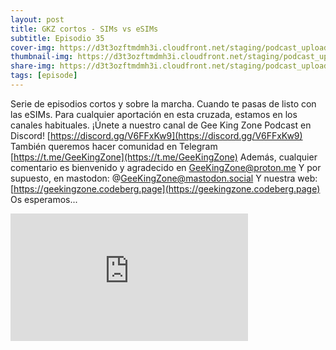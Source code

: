 ```yaml
---
layout: post
title: GKZ cortos - SIMs vs eSIMs
subtitle: Episodio 35
cover-img: https://d3t3ozftmdmh3i.cloudfront.net/staging/podcast_uploaded_episode/14743809/14743809-1691158618797-a0793c47fecdf.jpg
thumbnail-img: https://d3t3ozftmdmh3i.cloudfront.net/staging/podcast_uploaded_episode/14743809/14743809-1691158618797-a0793c47fecdf.jpg
share-img: https://d3t3ozftmdmh3i.cloudfront.net/staging/podcast_uploaded_episode/14743809/14743809-1691158618797-a0793c47fecdf.jpg
tags: [episode]
---
```


Serie de episodios cortos y sobre la marcha.
Cuando te pasas de listo con las eSIMs.
Para cualquier aportación en esta cruzada, estamos en los canales habituales.
¡Únete a nuestro canal de Gee King Zone Podcast en Discord! [https://discord.gg/V6FFxKw9](https://discord.gg/V6FFxKw9)
También queremos hacer comunidad en Telegram [https://t.me/GeeKingZone](https://t.me/GeeKingZone)
Además, cualquier comentario es bienvenido y agradecido en GeeKingZone@proton.me
Y por supuesto, en mastodon: @GeeKingZone@mastodon.social
Y nuestra web: [https://geekingzone.codeberg.page](https://geekingzone.codeberg.page)
Os esperamos...
<iframe src='https://podcasters.spotify.com/pod/show/geekingzone/embed/episodes/GKZ-cortos---SIMs-vs-eSIMs-e1uvkpp' height='204px' width='380px' frameborder='0' scrolling='no'></iframe>